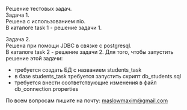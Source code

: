Решение тестовых задач.<br/>
Задача 1.<br/> 
Решена с использованием nio.<br/>
В каталоге task 1 - решение задачи 1.<br/>

Задача 2.<br/>
Решена при помощи JDBC в связке с postgresql.<br/>
В каталоге task 2 - решение задачи 2. Для того, чтобы запустить решение этой задачи: 
* требуется создать БД с названием students_task 
* в базе students_task требуется запустить скрипт db_students.sql
* требуется внести соответствующие изменения в файл db_connection.properties <br/>

По всем вопросам пишите на почту: maslowmaxim@gmail.com
